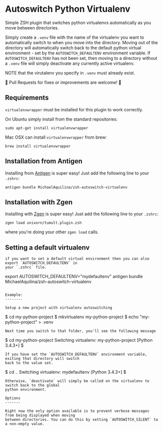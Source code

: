 Autoswitch Python Virtualenv
============================

Simple ZSH plugin that switches python virtualenvs automatically as you move between directories.

Simply create a `.venv` file with the name of the virtualenv you want to automatically switch to
when you move into the directory. Moving out of the directory will automatically switch back to the
default python virtual environment - set by the `AUTOSWITCH_DEFAULTENV` environment variable. If
`AUTOSWITCH_DEFAULTENV` has not been set, then moving to a directory without a `.venv` file will simply
deactivate any currently active virtualenv.

NOTE that the virutalenv you specify in `.venv` must already exist.

:tada: Pull Requests for fixes or improvements are welcome! :tada:

Requirements
------------

`virtualenvwrapper` must be installed for this plugin to work correctly.

On Ubuntu simply install from the standard repositories:

`sudo apt-get install virtualenvwrapper`

Mac OSX can install `virtualenvwrapper` from brew:

`brew install virtualenvwrapper`


Installation from Antigen
-------------------------

Installing from [Antigen](https://github.com/zsh-users/antigen) is super easy! Just add the following line to your `.zshrc`:

```
antigen bundle MichaelAquilina/zsh-autoswitch-virtualenv
```

Installation with Zgen
----------------------

Installing with [Zgen](https://github.com/tarjoilija/zgen) is super easy! Just add the following line to your `.zshrc`:

```zgen load unixorn/tumult.plugin.zsh```

where you're doing your other `zgen load` calls.


Setting a default virtualenv
----------------------------
```
if you want to set a default virtual environment then you can also export `AUTOSWITCH_DEFAULTENV` in
your `.zshrc` file.

```
export AUTOSWITCH_DEFAULTENV="mydefaultenv"
antigen bundle MichaelAquilina/zsh-autoswitch-virtualenv
```

Example:
--------

Setup a new project with virtualenv autoswitching
```
$ cd my-python-project
$ mkvirtualenv my-python-project
$ echo "my-python-project" > .venv
```
Next time you switch to that folder, you'll see the following message
```
$ cd my-python-project
Switching virtualenv: my-python-project  [Python 3.4.3+]
$
```
If you have set the `AUTOSWITCH_DEFAULTENV` environment variable, exiting that directory will switch
back to the value set.
```
$ cd ..
Switching virtualenv: mydefaultenv  [Python 3.4.3+]
$
```
Otherwise, `deactivate` will simply be called on the virtualenv to switch back to the global
python environment.

Options
-------

Right now the only option available is to prevent verbose messages from being displayed when moving
between directories. You can do this by setting `AUTOSWITCH_SILENT` to a non-empty value.
